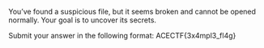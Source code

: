 
You’ve found a suspicious file, but it seems broken and cannot be opened normally. Your goal is to uncover its secrets.

Submit your answer in the following format: ACECTF{3x4mpl3_fl4g}

